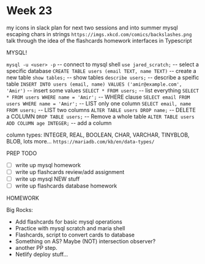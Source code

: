 # Week 23

my icons in slack
plan for next two sessions and into summer
mysql
escaping chars in strings `https://imgs.xkcd.com/comics/backslashes.png`
talk through the idea of the flashcards homework
interfaces in Typescript


MYSQL!

`mysql -u <user> -p` -- connect to mysql shell
`use jared_scratch;` -- select a specific database
`CREATE TABLE users (email TEXT, name TEXT)` -- create a new table
`show tables;` -- show tables
`describe users;` -- describe a speific table
`INSERT INTO users (email, name) VALUES ('amir@example.com', 'Amir')` -- insert some values
`SELECT * FROM users;` -- list everything
`SELECT * FROM users WHERE name = 'Amir';` -- WHERE clause
`SELECT email FROM users WHERE name = 'Amir';` -- LIST only one column
`SELECT email, name FROM users;` -- LIST two columns
`ALTER TABLE users DROP name;` -- DELETE a COLUMN
`DROP TABLE users;` -- Remove a whole table
`ALTER TABLE users ADD COLUMN age INTEGER;` -- add a column


column types: INTEGER, REAL, BOOLEAN, CHAR, VARCHAR, TINYBLOB, BLOB, lots more... `https://mariadb.com/kb/en/data-types/`

PREP TODO

- [ ] write up mysql homework
- [ ] write up flashcards review/add assignment
- [ ] write up mysql NEW stuff
- [ ] write up flashcards database homework

HOMEWORK

Big Rocks:
- Add flashcards for basic mysql operations
- Practice with mysql scratch and maria shell
- Flashcards, script to convert cards to database
- Something on AS? Maybe (NOT) intersection observer? 
- another PP step.
- Netlify deploy stuff...
